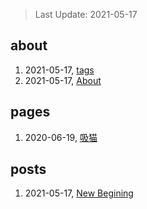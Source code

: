 > Last Update: 2021-05-17

## about
1. 2021-05-17, [tags](about/tags.md)
1. 2021-05-17, [About](about/me.md)
## pages
1. 2020-06-19, [吸猫](pages/吸猫.md)
## posts
1. 2021-05-17, [New Begining](posts/bookmarks.md)